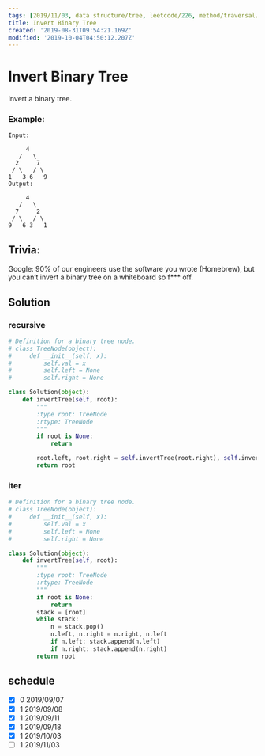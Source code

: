 ```yaml
---
tags: [2019/11/03, data structure/tree, leetcode/226, method/traversal/bfs]
title: Invert Binary Tree
created: '2019-08-31T09:54:21.169Z'
modified: '2019-10-04T04:50:12.207Z'
---
```


# Invert Binary Tree

Invert a binary tree.

### Example:

```
Input:

     4
   /   \
  2     7
 / \   / \
1   3 6   9
Output:

     4
   /   \
  7     2
 / \   / \
9   6 3   1
```

## Trivia:


Google: 90% of our engineers use the software you wrote (Homebrew), but you can’t invert a binary tree on a whiteboard so f*** off.

## Solution

### recursive

```python
# Definition for a binary tree node.
# class TreeNode(object):
#     def __init__(self, x):
#         self.val = x
#         self.left = None
#         self.right = None

class Solution(object):
    def invertTree(self, root):
        """
        :type root: TreeNode
        :rtype: TreeNode
        """
        if root is None:
            return

        root.left, root.right = self.invertTree(root.right), self.invertTree(root.left)
        return root
```

### iter

```python
# Definition for a binary tree node.
# class TreeNode(object):
#     def __init__(self, x):
#         self.val = x
#         self.left = None
#         self.right = None

class Solution(object):
    def invertTree(self, root):
        """
        :type root: TreeNode
        :rtype: TreeNode
        """
        if root is None:
            return
        stack = [root]
        while stack:
            n = stack.pop()
            n.left, n.right = n.right, n.left
            if n.left: stack.append(n.left)
            if n.right: stack.append(n.right)
        return root


```


## schedule

* [x] 0 2019/09/07
* [x] 1 2019/09/08
* [x] 1 2019/09/11
* [x] 1 2019/09/18
* [x] 1 2019/10/03
* [ ] 1 2019/11/03
